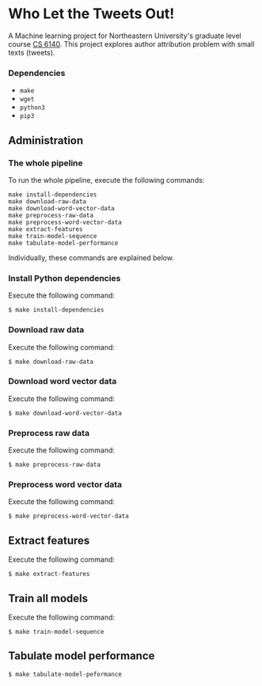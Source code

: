 # Who Let the Tweets Out!

A Machine learning project for Northeastern University's graduate level course [CS 6140](https://sites.google.com/view/cs6140fall2018/home "CS 6140"). This project explores author attribution problem with small texts (tweets).

### Dependencies
- `make`
- `wget`
- `python3`
- `pip3`

## Administration

### The whole pipeline

To run the whole pipeline, execute the following commands:

```shell
make install-dependencies
make download-raw-data
make download-word-vector-data
make preprocess-raw-data
make preprocess-word-vector-data
make extract-features
make train-model-sequence
make tabulate-model-performance
```
Individually, these commands are explained below.


### Install Python dependencies

Execute the following command:

```shell
$ make install-dependencies
```

### Download raw data

Execute the following command:

```shell
$ make download-raw-data
```

### Download word vector data

Execute the following command:

```shell
$ make download-word-vector-data
```

### Preprocess raw data

Execute the following command:

```shell
$ make preprocess-raw-data
```

### Preprocess word vector data

Execute the following command:

```shell
$ make preprocess-word-vector-data
```

## Extract features

Execute the following command:

```shell
$ make extract-features
```

## Train all models

Execute the following command:

```shell
$ make train-model-sequence
```

## Tabulate model performance

```shell
$ make tabulate-model-peformance
```
